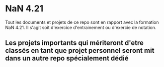 # NaN 4.21

Tout les documents et projets de ce repo sont en rapport avec la formation
NaN 4.21. Il s'agit soit d'exercice d'entrainement ou d'exercie de notation.

## Les projets importants qui mériteront d'etre classés en tant que projet personnel seront mit dans un autre repo spécialement dédié

